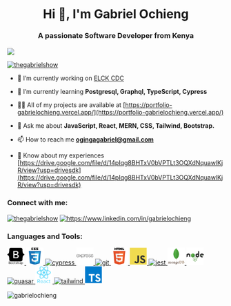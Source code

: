 <h1 align="center">Hi 👋, I'm Gabriel Ochieng</h1>
<h3 align="center">A passionate Software Developer from Kenya</h3>

<img align="center" src="https://www.google.com/url?sa=i&url=https%3A%2F%2Fwww.dreamstime.com%2Fstock-footage-programming-coding-programmer-laptop-working-animation-video104762817&psig=AOvVaw3bGHn6qarWBrtXcSiF3mWC&ust=1703870806540000&source=images&cd=vfe&ved=0CBIQjRxqFwoTCOiGlsPTsoMDFQAAAAAdAAAAABAE"/>


<p align="left"> <a href="https://twitter.com/thegabrielshow" target="blank"><img src="https://img.shields.io/twitter/follow/thegabrielshow?logo=twitter&style=for-the-badge" alt="thegabrielshow" /></a> </p>

- 🔭 I’m currently working on [ELCK CDC](https://elck-cdc.onrender.com/)

- 🌱 I’m currently learning **Postgresql, Graphql, TypeScript, Cypress**

- 👨‍💻 All of my projects are available at [https://portfolio-gabrielochieng.vercel.app/](https://portfolio-gabrielochieng.vercel.app/)

- 💬 Ask me about **JavaScript, React, MERN, CSS, Tailwind, Bootstrap.**

- 📫 How to reach me **ogingagabriel@gmail.com**

- 📄 Know about my experiences [https://drive.google.com/file/d/14pIqg8BHTxV0bVPTLt3OQXdNquawlKjR/view?usp=drivesdk](https://drive.google.com/file/d/14pIqg8BHTxV0bVPTLt3OQXdNquawlKjR/view?usp=drivesdk)

<h3 align="left">Connect with me:</h3>
<p align="left">
<a href="https://twitter.com/thegabrielshow" target="blank"><img align="center" src="https://raw.githubusercontent.com/rahuldkjain/github-profile-readme-generator/master/src/images/icons/Social/twitter.svg" alt="thegabrielshow" height="30" width="40" /></a>
<a href="https://linkedin.com/in/https://www.linkedin.com/in/gabrielochieng" target="blank"><img align="center" src="https://raw.githubusercontent.com/rahuldkjain/github-profile-readme-generator/master/src/images/icons/Social/linked-in-alt.svg" alt="https://www.linkedin.com/in/gabrielochieng" height="30" width="40" /></a>
</p>

<h3 align="left">Languages and Tools:</h3>
<p align="left"> <a href="https://getbootstrap.com" target="_blank" rel="noreferrer"> <img src="https://raw.githubusercontent.com/devicons/devicon/master/icons/bootstrap/bootstrap-plain-wordmark.svg" alt="bootstrap" width="40" height="40"/> </a> <a href="https://www.w3schools.com/css/" target="_blank" rel="noreferrer"> <img src="https://raw.githubusercontent.com/devicons/devicon/master/icons/css3/css3-original-wordmark.svg" alt="css3" width="40" height="40"/> </a> <a href="https://www.cypress.io" target="_blank" rel="noreferrer"> <img src="https://raw.githubusercontent.com/simple-icons/simple-icons/6e46ec1fc23b60c8fd0d2f2ff46db82e16dbd75f/icons/cypress.svg" alt="cypress" width="40" height="40"/> </a> <a href="https://expressjs.com" target="_blank" rel="noreferrer"> <img src="https://raw.githubusercontent.com/devicons/devicon/master/icons/express/express-original-wordmark.svg" alt="express" width="40" height="40"/> </a> <a href="https://git-scm.com/" target="_blank" rel="noreferrer"> <img src="https://www.vectorlogo.zone/logos/git-scm/git-scm-icon.svg" alt="git" width="40" height="40"/> </a> <a href="https://www.w3.org/html/" target="_blank" rel="noreferrer"> <img src="https://raw.githubusercontent.com/devicons/devicon/master/icons/html5/html5-original-wordmark.svg" alt="html5" width="40" height="40"/> </a> <a href="https://developer.mozilla.org/en-US/docs/Web/JavaScript" target="_blank" rel="noreferrer"> <img src="https://raw.githubusercontent.com/devicons/devicon/master/icons/javascript/javascript-original.svg" alt="javascript" width="40" height="40"/> </a> <a href="https://jestjs.io" target="_blank" rel="noreferrer"> <img src="https://www.vectorlogo.zone/logos/jestjsio/jestjsio-icon.svg" alt="jest" width="40" height="40"/> </a> <a href="https://www.mongodb.com/" target="_blank" rel="noreferrer"> <img src="https://raw.githubusercontent.com/devicons/devicon/master/icons/mongodb/mongodb-original-wordmark.svg" alt="mongodb" width="40" height="40"/> </a> <a href="https://nodejs.org" target="_blank" rel="noreferrer"> <img src="https://raw.githubusercontent.com/devicons/devicon/master/icons/nodejs/nodejs-original-wordmark.svg" alt="nodejs" width="40" height="40"/> </a> <a href="https://quasar.dev/" target="_blank" rel="noreferrer"> <img src="https://cdn.quasar.dev/logo/svg/quasar-logo.svg" alt="quasar" width="40" height="40"/> </a> <a href="https://reactjs.org/" target="_blank" rel="noreferrer"> <img src="https://raw.githubusercontent.com/devicons/devicon/master/icons/react/react-original-wordmark.svg" alt="react" width="40" height="40"/> </a> <a href="https://tailwindcss.com/" target="_blank" rel="noreferrer"> <img src="https://www.vectorlogo.zone/logos/tailwindcss/tailwindcss-icon.svg" alt="tailwind" width="40" height="40"/> </a> <a href="https://www.typescriptlang.org/" target="_blank" rel="noreferrer"> <img src="https://raw.githubusercontent.com/devicons/devicon/master/icons/typescript/typescript-original.svg" alt="typescript" width="40" height="40"/> </a> </p>

<p><img align="center" src="https://github-readme-stats.vercel.app/api/top-langs?username=gabrielochieng&show_icons=true&locale=en&layout=compact" alt="gabrielochieng" /></p>
